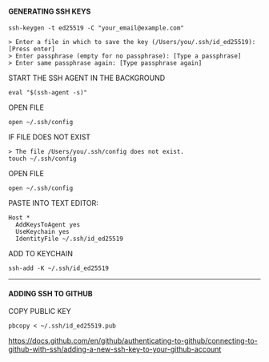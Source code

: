 #### GENERATING SSH KEYS

```
ssh-keygen -t ed25519 -C "your_email@example.com"
```

```
> Enter a file in which to save the key (/Users/you/.ssh/id_ed25519): [Press enter]
> Enter passphrase (empty for no passphrase): [Type a passphrase]
> Enter same passphrase again: [Type passphrase again]
```

START THE SSH AGENT IN THE BACKGROUND
```
eval "$(ssh-agent -s)"
```

OPEN FILE
```
open ~/.ssh/config
```

IF FILE DOES NOT EXIST
```
> The file /Users/you/.ssh/config does not exist.
touch ~/.ssh/config
```

OPEN FILE
```
open ~/.ssh/config
```
PASTE INTO TEXT EDITOR: 
```
Host *  
  AddKeysToAgent yes  
  UseKeychain yes  
  IdentityFile ~/.ssh/id_ed25519  
```

ADD TO KEYCHAIN
```
ssh-add -K ~/.ssh/id_ed25519
```
---

#### ADDING SSH TO GITHUB

COPY PUBLIC KEY
```
pbcopy < ~/.ssh/id_ed25519.pub
```
https://docs.github.com/en/github/authenticating-to-github/connecting-to-github-with-ssh/adding-a-new-ssh-key-to-your-github-account
